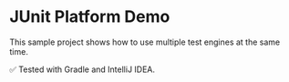 # JUnit Platform Demo

This sample project shows how to use multiple test engines at the same time.

✅ Tested with Gradle and IntelliJ IDEA.
